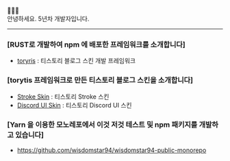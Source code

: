 👋👋👋 <br />
안녕하세요. 5년차 개발자입니다. <br />

----

### [RUST로 개발하여 npm 에 배포한 프레임워크를 소개합니다]
- [toryris](https://github.com/wisdomstar94/torytis) : 티스토리 블로그 스킨 개발 프레임워크

### [torytis 프레임워크로 만든 티스토리 블로그 스킨을 소개합니다]
- [Stroke Skin](https://github.com/wisdomstar94/torytis-tistory-skin-stroke) : 티스토리 Stroke 스킨
- [Discord UI Skin](https://github.com/wisdomstar94/tistory-discord-ui-skin) : 티스토리 Discord UI 스킨

### [Yarn 을 이용한 모노레포에서 이것 저것 테스트 및 npm 패키지를 개발하고 있습니다]
- https://github.com/wisdomstar94/wisdomstar94-public-monorepo
